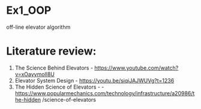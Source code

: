 # Ex1_OOP
off-line elevator algorithm

# Literature review:
1. The Science Behind Elevators - https://www.youtube.com/watch?v=xOayymoIl8U
2. Elevator System Design - https://youtu.be/siqiJAJWUVg?t=1236
3.  The Hidden Science of Elevators - -https://www.popularmechanics.com/technology/infrastructure/a20986/the-hidden
/science-of-elevators
